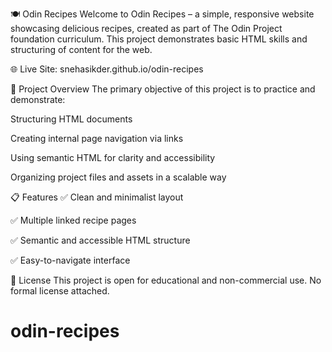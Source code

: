 🍽️ Odin Recipes
Welcome to Odin Recipes – a simple, responsive website showcasing delicious recipes, created as part of The Odin Project foundation curriculum. This project demonstrates basic HTML skills and structuring of content for the web.

🌐 Live Site: snehasikder.github.io/odin-recipes

📌 Project Overview
The primary objective of this project is to practice and demonstrate:

Structuring HTML documents

Creating internal page navigation via links

Using semantic HTML for clarity and accessibility

Organizing project files and assets in a scalable way

📋 Features
✅ Clean and minimalist layout

✅ Multiple linked recipe pages

✅ Semantic and accessible HTML structure

✅ Easy-to-navigate interface

📄 License
This project is open for educational and non-commercial use. No formal license attached.




# odin-recipes
